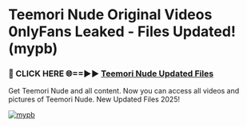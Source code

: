 # Teemori Nude Original Videos 0nlyFans Leaked - Files Updated! (mypb)

<h3>🔴 CLICK HERE 🌐==►► <a href="https://tinyurl.com/4mcuefdz" rel="nofollow">Teemori Nude Updated Files</a></h3>

Get Teemori Nude and all content. Now you can access all videos and pictures of Teemori Nude. New Updated Files 2025!

[![mypb](https://i.imgur.com/StAQSOY.gif)](https://tinyurl.com/4mcuefdz)
